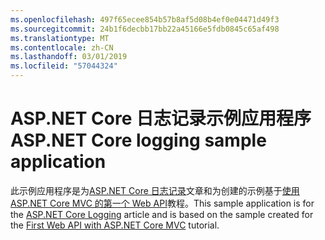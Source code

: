```yaml
---
ms.openlocfilehash: 497f65ecee854b57b8af5d08b4ef0e04471d49f3
ms.sourcegitcommit: 24b1f6decbb17bb22a45166e5fdb0845c65af498
ms.translationtype: MT
ms.contentlocale: zh-CN
ms.lasthandoff: 03/01/2019
ms.locfileid: "57044324"
---
```

# <a name="aspnet-core-logging-sample-application"></a><span data-ttu-id="0188f-101">ASP.NET Core 日志记录示例应用程序</span><span class="sxs-lookup"><span data-stu-id="0188f-101">ASP.NET Core logging sample application</span></span>

<span data-ttu-id="0188f-102">此示例应用程序是为[ASP.NET Core 日志记录](https://docs.microsoft.com/aspnet/core/fundamentals/logging/index)文章和为创建的示例基于[使用 ASP.NET Core MVC 的第一个 Web API](https://docs.microsoft.com/aspnet/core/tutorials/first-web-api)教程。</span><span class="sxs-lookup"><span data-stu-id="0188f-102">This sample application is for the [ASP.NET Core Logging](https://docs.microsoft.com/aspnet/core/fundamentals/logging/index) article and is based on the sample created for the [First Web API with ASP.NET Core MVC](https://docs.microsoft.com/aspnet/core/tutorials/first-web-api) tutorial.</span></span>
